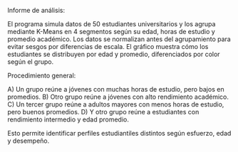 Informe de análisis:

El programa simula datos de 50 estudiantes universitarios y 
los agrupa mediante K-Means en 4 segmentos según su edad, horas de estudio y promedio académico.
Los datos se normalizan antes del agrupamiento para evitar sesgos por diferencias de escala.
El gráfico muestra cómo los estudiantes se distribuyen por edad y promedio, diferenciados por color según el grupo.

Procedimiento general:

A) Un grupo reúne a jóvenes con muchas horas de estudio, pero bajos en promedios.
B) Otro grupo reúne a jóvenes con alto rendimiento académico.
C) Un tercer grupo reúne a adultos mayores con menos horas de estudio, pero buenos promedios.
D) Y otro grupo reúne a estudiantes con rendimiento intermedio y edad promedio.

Esto permite identificar perfiles estudiantiles distintos según esfuerzo, edad y desempeño.
